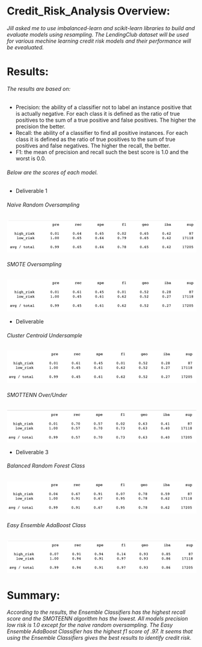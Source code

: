 # Credit_Risk_Analysis Overview:

###### Jill asked me to use imbalanced-learn and scikit-learn libraries to build and evaluate models using resampling. The LendingClub dataset will be used for various mechine learning credit risk models and their performance will be evealuated.  

# Results: 
###### The results are based on:
- Precision: the ability of a classifier not to label an instance positive that is actually negative.  For each class it is defined as the ratio of true positives to the sum of a true positive and false positives. The higher the precision the better.
- Recall: the ability of a classifier to find all positive instances. For each class it is defined as the ratio of true positives to the sum of true positives and false negatives.  The higher the recall, the better.
- F1: the mean of precision and recall such the best score is 1.0 and the worst is 0.0.

###### Below are the scores of each model.
- Deliverable 1
###### Naive Random Oversampling
![Naive Random Oversampling](https://github.com/ramon0101alonso/Credit_Risk_Analysis/blob/main/Pictures/%20Naive%20Random%20Oversampling.png)
###### SMOTE Oversampling
![SMOTE Oversampling](https://github.com/ramon0101alonso/Credit_Risk_Analysis/blob/main/Pictures/SMOTE%20Oversampling.png)

- Deliverable 
###### Cluster Centroid Undersample  
![Cluster Centroid Undersample](https://github.com/ramon0101alonso/Credit_Risk_Analysis/blob/main/Pictures/Cluster%20Centroid%20Undersample.png)
###### SMOTTENN Over/Under
![SMOTTENN Over/Under](https://github.com/ramon0101alonso/Credit_Risk_Analysis/blob/main/Pictures/SMOTEENN%20Over:Under.png)

- Deliverable 3
###### Balanced Random Forest Class
![Balanced Random Forest Class](https://github.com/ramon0101alonso/Credit_Risk_Analysis/blob/main/Pictures/Balanced%20Random%20Forest%20Classifier.png)
###### Easy Ensemble AdaBoost Class
![Easy Ensemble AdaBoost Class](https://github.com/ramon0101alonso/Credit_Risk_Analysis/blob/main/Pictures/Easy%20Ensemble%20AdaBoost%20Classifier.png)


# Summary: 
###### According to the results, the Ensemble Classifiers has the highest recall score and the SMOTEENN algorithm has the lowest.  All models precision low risk is 1.0 except for the naive random oversampling.  The Easy Ensemble AdaBoost Classifier has the highest f1 score of .97.  It seems that using the Ensemble Classifiers gives the best results to identify credit risk.